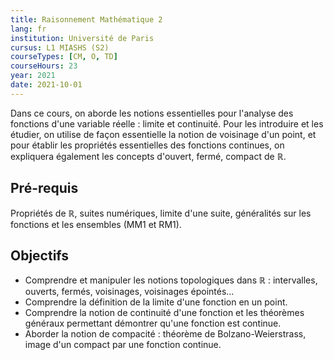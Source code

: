 ```yaml
---
title: Raisonnement Mathématique 2
lang: fr
institution: Université de Paris
cursus: L1 MIASHS (S2)
courseTypes: [CM, O, TD]
courseHours: 23
year: 2021
date: 2021-10-01
---
```


Dans ce cours, on aborde les notions essentielles pour l'analyse des fonctions d'une variable réelle : limite et continuité. Pour les introduire et les étudier, on utilise de façon essentielle la notion de voisinage d'un point, et pour établir les propriétés essentielles des fonctions continues, on expliquera également les concepts d'ouvert, fermé, compact de $\mathbb{R}$.

## Pré-requis

Propriétés de $\mathbb{R}$, suites numériques, limite d'une suite, généralités sur les fonctions et les ensembles (MM1 et RM1).

## Objectifs

- Comprendre et manipuler les notions topologiques dans $\mathbb{R}$ : intervalles, ouverts, fermés, voisinages, voisinages épointés...
- Comprendre la définition de la limite d'une fonction en un point.
- Comprendre la notion de continuité d'une fonction et les théorèmes généraux permettant démontrer qu'une fonction est continue.
- Aborder la notion de compacité : théorème de Bolzano-Weierstrass, image d'un compact par une fonction continue.
